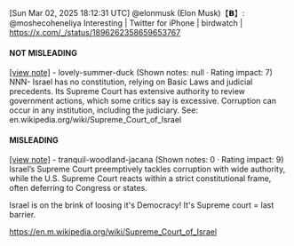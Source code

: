 [Sun Mar 02, 2025 18:12:31 UTC] @elonmusk (Elon Musk)【𝗕】: @moshecoheneliya Interesting | Twitter for iPhone | birdwatch | https://x.com/_/status/1896262358659653767

#### NOT MISLEADING

[[view note]](https://x.com/i/birdwatch/n/1896417627096179118) - lovely-summer-duck (Shown notes: null · Rating impact: 7)
NNN- Israel has no constitution, relying on Basic Laws and judicial precedents. Its Supreme Court has extensive authority to review government actions, which some critics say is excessive. Corruption can occur in any institution, including the judiciary. See:  en.wikipedia.org/wiki/Supreme_Court_of_Israel

#### MISLEADING

[[view note]](https://x.com/i/birdwatch/n/1896378062905786763) - tranquil-woodland-jacana (Shown notes: 0 · Rating impact: 9)
Israel’s Supreme Court preemptively tackles corruption with wide authority, while the U.S. Supreme Court reacts within a strict constitutional frame, often deferring to Congress or states. 

Israel is on the brink of loosing it's Democracy!
It's Supreme court = last barrier.

https://en.m.wikipedia.org/wiki/Supreme_Court_of_Israel
